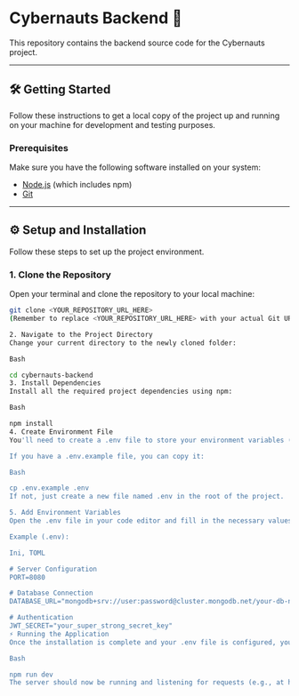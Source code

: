 # Cybernauts Backend 🚀

This repository contains the backend source code for the Cybernauts project.

---

## 🛠️ Getting Started

Follow these instructions to get a local copy of the project up and running on your machine for development and testing purposes.

### Prerequisites

Make sure you have the following software installed on your system:
* [Node.js](https://nodejs.org/) (which includes npm)
* [Git](https://git-scm.com/)

---

## ⚙️ Setup and Installation

Follow these steps to set up the project environment.

### 1. Clone the Repository
Open your terminal and clone the repository to your local machine:

```bash
git clone <YOUR_REPOSITORY_URL_HERE>
(Remember to replace <YOUR_REPOSITORY_URL_HERE> with your actual Git URL)

2. Navigate to the Project Directory
Change your current directory to the newly cloned folder:

Bash

cd cybernauts-backend
3. Install Dependencies
Install all the required project dependencies using npm:

Bash

npm install
4. Create Environment File
You'll need to create a .env file to store your environment variables (like database credentials, API keys, etc.).

If you have a .env.example file, you can copy it:

Bash

cp .env.example .env
If not, just create a new file named .env in the root of the project.

5. Add Environment Variables
Open the .env file in your code editor and fill in the necessary values.

Example (.env):

Ini, TOML

# Server Configuration
PORT=8080

# Database Connection
DATABASE_URL="mongodb+srv://user:password@cluster.mongodb.net/your-db-name"

# Authentication
JWT_SECRET="your_super_strong_secret_key"
⚡ Running the Application
Once the installation is complete and your .env file is configured, you can start the development server:

Bash

npm run dev
The server should now be running and listening for requests (e.g., at http://localhost:8080).
